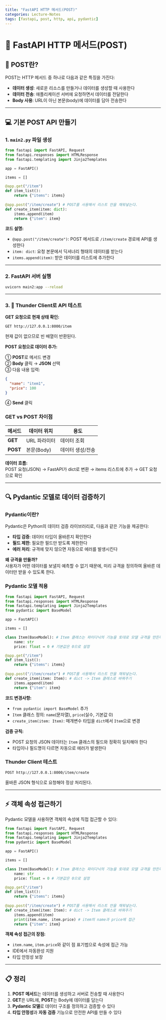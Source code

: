 ```yaml
---
title: "FastAPI HTTP 메서드(POST)"
categories: Lecture-Notes
tags: [fastapi, post, http, api, pydantic]
---
```


# 🚀 FastAPI HTTP 메서드(POST)

## 📝 POST란?

POST는 HTTP 메서드 중 하나로 다음과 같은 특징을 가진다:

- **데이터 생성**: 새로운 리소스를 만들거나 데이터를 생성할 때 사용한다
- **데이터 전송**: 애플리케이션 서버에 요청하면서 데이터를 전달한다
- **Body 사용**: URL이 아닌 본문(body)에 데이터를 담아 전송한다

---

## 💻 기본 POST API 만들기

### 1. `main2.py` 파일 생성

```python
from fastapi import FastAPI, Request
from fastapi.responses import HTMLResponse
from fastapi.templating import Jinja2Templates

app = FastAPI()

items = [] 

@app.get("/item")
def item_list():
    return {"items": items}
    
@app.post("/item/create") # POST를 사용해서 리스트 안을 채워넣는다.
def create_item(item: dict):
    items.append(item)
    return {"item": item}
```

**코드 설명:**
- `@app.post("/item/create")`: POST 메서드로 `/item/create` 경로에 API를 생성한다
- `item: dict`: 요청 본문에서 딕셔너리 형태의 데이터를 받는다
- `items.append(item)`: 받은 데이터를 리스트에 추가한다

---

### 2. FastAPI 서버 실행

```bash
uvicorn main2:app --reload
```

---

### 3. 🧪 Thunder Client로 API 테스트

**GET 요청으로 현재 상태 확인:**
```
GET http://127.0.0.1:8000/item
```
현재 값이 없으므로 빈 배열이 반환된다.

**POST 요청으로 데이터 추가:**

①  **POST**로 메서드 변경  
②  **Body** 클릭 → **JSON** 선택    
③  다음 내용 입력:
   ```json
   {
     "name": "item1",
     "price": 100
   }
   ```
④  **Send** 클릭

### GET vs POST 차이점

| 메서드 | 데이터 위치 | 용도 |
|--------|-------------|------|
| **GET** | URL 파라미터 | 데이터 조회 |
| **POST** | 본문(Body) | 데이터 생성/전송 |

**데이터 흐름:**  
POST 요청(JSON) → FastAPI가 dict로 변환 → items 리스트에 추가 → GET 요청으로 확인

---

## 🔍 Pydantic 모델로 데이터 검증하기

### Pydantic이란?

Pydantic은 Python의 데이터 검증 라이브러리로, 다음과 같은 기능을 제공한다:

- **타입 검증**: 데이터 타입이 올바른지 확인한다
- **필드 제한**: 필요한 필드만 받도록 제한한다  
- **에러 처리**: 규격에 맞지 않으면 자동으로 에러를 발생시킨다

**왜 규격을 만들까?**  
사용자가 어떤 데이터를 보낼지 예측할 수 없기 때문에, 미리 규격을 정의하여 올바른 데이터만 받을 수 있도록 한다.

### Pydantic 모델 적용

```python
from fastapi import FastAPI, Request
from fastapi.responses import HTMLResponse
from fastapi.templating import Jinja2Templates
from pydantic import BaseModel 

app = FastAPI()

items = [] 

class Item(BaseModel): # Item 클래스는 파이다닉의 기능을 토대로 모델 규격을 만든다. 
    name: str
    price: float = 0 # 기본값은 0으로 설정

@app.get("/item")
def item_list():
    return {"items": items}
    
@app.post("/item/create") # POST를 사용해서 리스트 안을 채워넣는다.
def create_item(item: Item): # dict -> Item 클래스로 바꿔주기
    items.append(item)
    return {"item": item}
```

**코드 변경사항:**
- `from pydantic import BaseModel` 추가
- `Item` 클래스 정의: `name`(문자열), `price`(실수, 기본값 0)  
- `create_item(item: Item)`: 매개변수 타입을 `dict`에서 `Item`으로 변경

**검증 규칙:**
- POST 요청의 JSON 데이터는 `Item` 클래스의 필드와 정확히 일치해야 한다
- 타입이나 필드명이 다르면 자동으로 에러가 발생한다

### Thunder Client 테스트

```
POST http://127.0.0.1:8000/item/create
```

올바른 JSON 형식으로 요청해야 정상 처리된다.

---

## ⚡ 객체 속성 접근하기

Pydantic 모델을 사용하면 객체의 속성에 직접 접근할 수 있다:

```python
from fastapi import FastAPI, Request
from fastapi.responses import HTMLResponse
from fastapi.templating import Jinja2Templates
from pydantic import BaseModel 

app = FastAPI()

items = [] 

class Item(BaseModel): # Item 클래스는 파이다닉의 기능을 토대로 모델 규격을 만든다. 
    name: str
    price: float = 0 # 기본값은 0으로 설정

@app.get("/item")
def item_list():
    return {"items": items}
    
@app.post("/item/create") # POST를 사용해서 리스트 안을 채워넣는다.
def create_item(item: Item): # dict -> Item 클래스로 바꿔주기
    items.append(item)
    print(item.name, item.price) # item의 name과 price에 접근 
    return {"item": item}
```

**객체 속성 접근의 장점:**
- `item.name`, `item.price`와 같이 점 표기법으로 속성에 접근 가능
- IDE에서 자동완성 지원
- 타입 안정성 보장

---

## 📋 정리

1. **POST 메서드**는 데이터를 생성하고 서버로 전송할 때 사용한다
2. **GET**은 URL에, **POST**는 Body에 데이터를 담는다  
3. **Pydantic 모델**로 데이터 구조를 정의하고 검증할 수 있다
4. **타입 안정성**과 **자동 검증** 기능으로 안전한 API를 만들 수 있다
